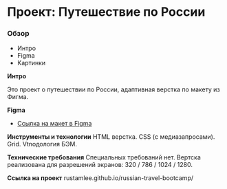 # Проект: Путешествие по России

### Обзор
* Интро
* Figma
* Картинки

**Интро**

Это проект о путешествии по России, адаптивная верстка по макету из Фигма.

**Figma**

* [Ссылка на макет в Figma](https://www.figma.com/file/5S2WSbEFL6awjVWJ0NWL8Q/Sprint-3_-Russia-_-desktop-mobile?node-id=28503%3A0)

**Инструменты и технологии**
HTML верстка.
CSS (с медиазапросами).
Grid.
Vtnодология БЭМ.

**Технические требования**
Специальных требований нет.
Вертска реализована для разрешений экранов: 320 / 786 / 1024 / 1280.

**Ссылка на проект**
rustamlee.github.io/russian-travel-bootcamp/
